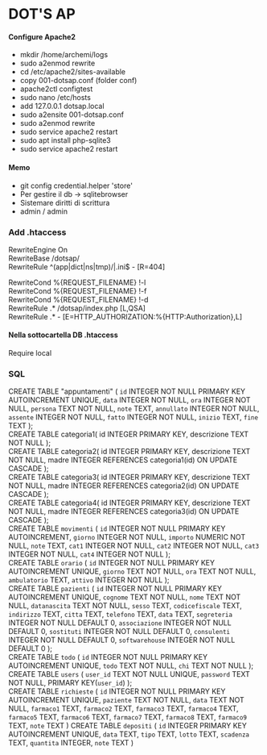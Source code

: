 # DOT'S AP

#### Configure Apache2
- mkdir /home/archemi/logs
- sudo a2enmod rewrite
- cd /etc/apache2/sites-available
- copy 001-dotsap.conf (folder conf)
- apache2ctl configtest
- sudo nano /etc/hosts
- add 127.0.0.1 dotsap.local
- sudo a2ensite 001-dotsap.conf
- sudo a2enmod rewrite
- sudo service apache2 restart
- sudo apt install php-sqlite3
- sudo service apache2 restart

#### Memo
- git config credential.helper 'store'
- Per gestire il db -> sqlitebrowser
- Sistemare diritti di scrittura
- admin / admin

### Add .htaccess
RewriteEngine On  
RewriteBase /dotsap/  
RewriteRule ^(app|dict|ns|tmp)\/|\.ini$ - [R=404]  
  
RewriteCond %{REQUEST_FILENAME} !-l  
RewriteCond %{REQUEST_FILENAME} !-f  
RewriteCond %{REQUEST_FILENAME} !-d  
RewriteRule .* /dotsap/index.php [L,QSA]  
RewriteRule .* - [E=HTTP_AUTHORIZATION:%{HTTP:Authorization},L]  
  
#### Nella sottocartella DB .htaccess
  
Require local  
  
### SQL
CREATE TABLE "appuntamenti" ( `id` INTEGER NOT NULL PRIMARY KEY AUTOINCREMENT UNIQUE, `data` INTEGER NOT NULL, `ora` INTEGER NOT NULL, `persona` TEXT NOT NULL, `note` TEXT, `annullato` INTEGER NOT NULL, `assente` INTEGER NOT NULL, `fatto` INTEGER NOT NULL, `inizio` TEXT, `fine` TEXT );  
CREATE TABLE categoria1( id INTEGER PRIMARY KEY, descrizione TEXT NOT NULL );  
CREATE TABLE categoria2( id INTEGER PRIMARY KEY, descrizione TEXT NOT NULL, madre INTEGER REFERENCES categoria1(id) ON UPDATE CASCADE );  
CREATE TABLE categoria3( id INTEGER PRIMARY KEY, descrizione TEXT NOT NULL, madre INTEGER REFERENCES categoria2(id) ON UPDATE CASCADE );  
CREATE TABLE categoria4( id INTEGER PRIMARY KEY, descrizione TEXT NOT NULL, madre INTEGER REFERENCES categoria3(id) ON UPDATE CASCADE );  
CREATE TABLE `movimenti` ( `id` INTEGER NOT NULL PRIMARY KEY AUTOINCREMENT, `giorno` INTEGER NOT NULL, `importo` NUMERIC NOT NULL, `note` TEXT, `cat1` INTEGER NOT NULL, `cat2` INTEGER NOT NULL, `cat3` INTEGER NOT NULL, `cat4` INTEGER NOT NULL );  
CREATE TABLE `orario` ( `id` INTEGER NOT NULL PRIMARY KEY AUTOINCREMENT UNIQUE, `giorno` TEXT NOT NULL, `ora` TEXT NOT NULL, `ambulatorio` TEXT, `attivo` INTEGER NOT NULL );  
CREATE TABLE `pazienti` ( `id` INTEGER NOT NULL PRIMARY KEY AUTOINCREMENT UNIQUE, `cognome` TEXT NOT NULL, `nome` TEXT NOT NULL, `datanascita` TEXT NOT NULL, `sesso` TEXT, `codicefiscale` TEXT, `indirizzo` TEXT, `citta` TEXT, `telefono` TEXT, `data` TEXT, `segreteria` INTEGER NOT NULL DEFAULT 0, `associazione` INTEGER NOT NULL DEFAULT 0, `sostituti` INTEGER NOT NULL DEFAULT 0, `consulenti` INTEGER NOT NULL DEFAULT 0, `softwarehouse` INTEGER NOT NULL DEFAULT 0 );  
CREATE TABLE `todo` ( `id` INTEGER NOT NULL PRIMARY KEY AUTOINCREMENT UNIQUE, `todo` TEXT NOT NULL, `chi` TEXT NOT NULL );  
CREATE TABLE `users` ( `user_id` TEXT NOT NULL UNIQUE, `password` TEXT NOT NULL, PRIMARY KEY(`user_id`) );  
CREATE TABLE `richieste` ( `id` INTEGER NOT NULL PRIMARY KEY AUTOINCREMENT UNIQUE, `paziente` TEXT NOT NULL, `data` TEXT NOT NULL, `farmaco1` TEXT, `farmaco2` TEXT, `farmaco3` TEXT, `farmaco4` TEXT, `farmaco5` TEXT, `farmaco6` TEXT, `farmaco7` TEXT, `farmaco8` TEXT, `farmaco9` TEXT, `note` TEXT )
CREATE TABLE `depositi` ( `id` INTEGER PRIMARY KEY AUTOINCREMENT UNIQUE, `data` TEXT, `tipo` TEXT, `lotto` TEXT, `scadenza` TEXT, `quantita` INTEGER, `note` TEXT )